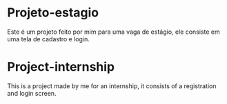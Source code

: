 # Projeto-estagio

Este é um projeto feito por mim para uma vaga de estágio, ele consiste em uma tela de cadastro e login.

# Project-internship

This is a project made by me for an internship, it consists of a registration and login screen.
